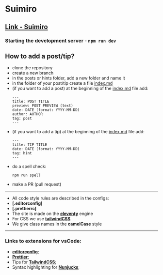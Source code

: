 # **Suimiro**

## **[Link - Suimiro](https://suimiro.netlify.app/)**

### Starting the development server - **`npm run dev`**

## How to add a post/tip?

-  clone the repository
-  create a new branch
-  in the posts or hints folder, add a new folder and name it
-  in the folder of your post/tip create a file [index.md](http://index.md/)
-  (if you want to add a post) at the beginning of the [index.md](http://index.md/) file add:
   ```
   ---
   title: POST TITLE
   preview: POST PREVIEW (text)
   date: DATE (format: YYYY-MM-DD)
   author: AUTHOR
   tag: post
   ---

   ```
-  (if you want to add a tip) at the beginning of the [index.md](http://index.md/) file add:
   ```
   ---
   title: TIP TITLE
   date: DATE (format: YYYY-MM-DD)
   tag: hint
   ---

   ```
-  do a spell check:
   ```
   npm run spell

   ```
-  make a PR (pull request)

---

-  All code style rules are described in the configs:
-  **[.editorconfig]**
-  **[.prettierrc]**
-  The site is made on the **[eleventy](https://www.11ty.dev/)** engine
-  For CSS we use **[tailwindCSS](https://tailwindcss.com/)**
-  We give class names in the **camelCase** style

---

### Links to extensions for vsCode:

-  **[editorconfig](https://marketplace.visualstudio.com/items?itemName=EditorConfig.EditorConfig)**;
-  **[Prettier](https://marketplace.visualstudio.com/items?itemName=esbenp.prettier-vscode)**;
-  Tips for **[TailwindCSS](https://marketplace.visualstudio.com/items?itemName=bradlc.vscode-tailwindcss)**;
-  Syntax highlighting for **[Nunjucks](https://marketplace.visualstudio.com/items?itemName=ronnidc.nunjucks)**;
